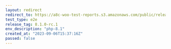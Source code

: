 ```yaml
---
layout: redirect
redirect_to: https://a8c-woo-test-reports.s3.amazonaws.com/public/release/8.1.0-rc.1/php-8.1/e2e/index.html
test_type: e2e
release_tag: 8.1.0-rc.1
env_description: "php-8.1"
created_at: "2023-09-06T15:37:16Z"
passed: false
---
```

